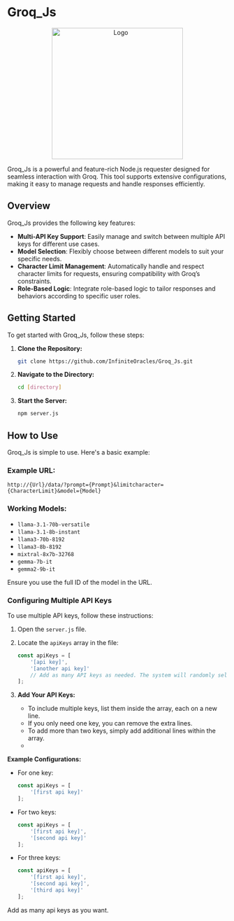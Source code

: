 # Groq_Js

<div align="center">
  <img src="https://upload.wikimedia.org/wikipedia/commons/thumb/c/cc/Groq_logo.svg/220px-Groq_logo.svg.png" alt="Logo" width="300"/>
</div>




Groq_Js is a powerful and feature-rich Node.js requester designed for seamless interaction with Groq. This tool supports extensive configurations, making it easy to manage requests and handle responses efficiently.

## Overview

Groq_Js provides the following key features:

- **Multi-API Key Support**: Easily manage and switch between multiple API keys for different use cases.
- **Model Selection**: Flexibly choose between different models to suit your specific needs.
- **Character Limit Management**: Automatically handle and respect character limits for requests, ensuring compatibility with Groq’s constraints.
- **Role-Based Logic**: Integrate role-based logic to tailor responses and behaviors according to specific user roles.

## Getting Started

To get started with Groq_Js, follow these steps:

1. **Clone the Repository:**
   
   ```bash
   git clone https://github.com/InfiniteOracles/Groq_Js.git
   ```

3. **Navigate to the Directory:**

   ```bash
   cd [directory]
    ```   
   
4. **Start the Server:**

   ```bash
   npm server.js
   ```

## How to Use

Groq_Js is simple to use. Here's a basic example:

### Example URL:

```
http://{Url}/data/?prompt={Prompt}&limitcharacter={CharacterLimit}&model={Model}
```

### Working Models:

- `llama-3.1-70b-versatile`
- `llama-3.1-8b-instant`
- `llama3-70b-8192`
- `llama3-8b-8192`
- `mixtral-8x7b-32768`
- `gemma-7b-it`
- `gemma2-9b-it`

Ensure you use the full ID of the model in the URL.

### Configuring Multiple API Keys

To use multiple API keys, follow these instructions:

1. Open the `server.js` file.

2. Locate the `apiKeys` array in the file:

    ```javascript
    const apiKeys = [
        '[api key]',
        '[another api key]'
        // Add as many API keys as needed. The system will randomly select one to avoid rate limits.
    ];
    ```

3. **Add Your API Keys:**
   - To include multiple keys, list them inside the array, each on a new line.
   - If you only need one key, you can remove the extra lines.
   - To add more than two keys, simply add additional lines within the array.
   - 
**Example Configurations:**

- For one key:
    ```javascript
    const apiKeys = [
        '[first api key]'
    ];
    ```

- For two keys:
    ```javascript
    const apiKeys = [
        '[first api key]',
        '[second api key]'
    ];
    ```

- For three keys:
    ```javascript
    const apiKeys = [
        '[first api key]',
        '[second api key]',
        '[third api key]'
    ];
    ```
Add as many api keys as you want.
